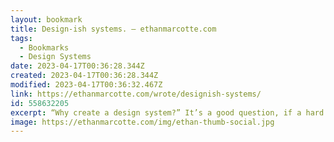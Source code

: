 ```yaml
---
layout: bookmark
title: Design-ish systems. — ethanmarcotte.com
tags:
  - Bookmarks
  - Design Systems
date: 2023-04-17T00:36:28.344Z
created: 2023-04-17T00:36:28.344Z
modified: 2023-04-17T00:36:32.467Z
link: https://ethanmarcotte.com/wrote/designish-systems/
id: 558632205
excerpt: “Why create a design system?” It’s a good question, if a hard one.
image: https://ethanmarcotte.com/img/ethan-thumb-social.jpg
---
```

